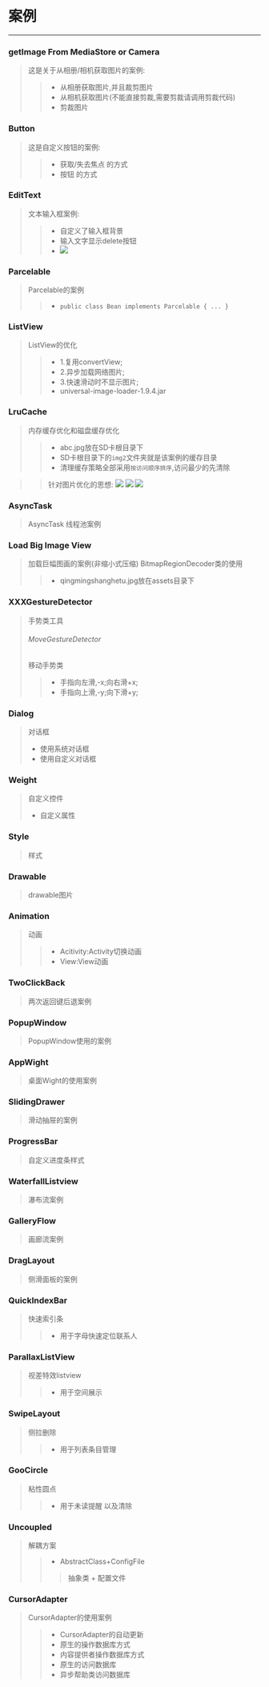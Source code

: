 # 案例
---
### getImage From MediaStore or Camera
> 这是关于从相册/相机获取图片的案例:
>> - 从相册获取图片,并且裁剪图片
>> - 从相机获取图片(不能直接剪裁,需要剪裁请调用剪裁代码)
>> - 剪裁图片

### Button
> 这是自定义按钮的案例:
>> - 获取/失去焦点 的方式
>> - 按钮 的方式

### EditText
> 文本输入框案例:
>> - 自定义了输入框背景
>> - 输入文字显示delete按钮
>> - ![](/EditText/EditText.gif)

### Parcelable
> Parcelable的案例
>> - `public class Bean implements Parcelable { ... }`

### ListView
> ListView的优化
>> - 1.复用convertView;
>> - 2.异步加载网络图片;
>> - 3.快速滑动时不显示图片;
>> - universal-image-loader-1.9.4.jar

### LruCache
> 内存缓存优化和磁盘缓存优化
>> - abc.jpg放在SD卡根目录下
>> - SD卡根目录下的` img2 `文件夹就是该案例的缓存目录
>> - 清理缓存策略全部采用`按访问顺序排序`,访问最少的先清除

>> 针对图片优化的思想:
>> ![](LruCache/ContraposeImageOptimize/1.png)
>> ![](LruCache/ContraposeImageOptimize/2.png)
>> ![](LruCache/ContraposeImageOptimize/3.png)

### AsyncTask
> AsyncTask 线程池案例

### Load Big Image View
> 加载巨幅图画的案例(非缩小式压缩)
> BitmapRegionDecoder类的使用
>> - qingmingshanghetu.jpg放在assets目录下

### XXXGestureDetector
> 手势类工具
> ###### MoveGestureDetector
> 移动手势类
>> - 手指向左滑,-x;向右滑+x;
>> - 手指向上滑,-y;向下滑+y;

### Dialog
> 对话框
> - 使用系统对话框
> - 使用自定义对话框

### Weight
> 自定义控件
> - 自定义属性

### Style
> 样式

### Drawable
> drawable图片

### Animation
> 动画
>> - Acitivity:Activity切换动画
>> - View:View动画

### TwoClickBack
> 两次返回键后退案例

### PopupWindow
> PopupWindow使用的案例

### AppWight
> 桌面Wight的使用案例

### SlidingDrawer
> 滑动抽屉的案例

### ProgressBar
> 自定义进度条样式

### WaterfallListview
> 瀑布流案例

### GalleryFlow
> 画廊流案例

### DragLayout
> 侧滑面板的案例

### QuickIndexBar
> 快速索引条
>> - 用于字母快速定位联系人

### ParallaxListView
> 视差特效listview
>> - 用于空间展示

### SwipeLayout
> 侧拉删除
>> - 用于列表条目管理

### GooCircle
> 粘性圆点
>> - 用于未读提醒 以及清除

### Uncoupled
> 解耦方案
>> -  AbstractClass+ConfigFile
>>> 抽象类 + 配置文件

### CursorAdapter
> CursorAdapter的使用案例
>> - CursorAdapter的自动更新
>> - 原生的操作数据库方式
>> - 内容提供者操作数据库方式
>> - 原生的访问数据库
>> - 异步帮助类访问数据库


